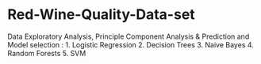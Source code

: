 # Red-Wine-Quality-Data-set
Data Exploratory Analysis, Principle Component Analysis &amp; Prediction and Model selection :  1. Logistic Regression 2. Decision Trees 3. Naive Bayes 4. Random Forests 5. SVM
